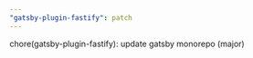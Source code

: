 ```yaml
---
"gatsby-plugin-fastify": patch
---
```


chore(gatsby-plugin-fastify): update gatsby monorepo (major)
